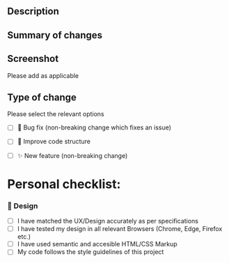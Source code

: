 ## Description 

## Summary of changes 

## Screenshot

Please add as applicable

## Type of change

Please select the relevant options

- [ ] :bug: Bug fix (non-breaking change which fixes an issue)
- [ ] :art: Improve code structure
- [ ] :sparkles: New feature (non-breaking change)


# Personal checklist:

### :art: Design
- [ ] I have matched the UX/Design accurately as per specifications
- [ ] I have tested my design in all relevant Browsers (Chrome, Edge, Firefox etc.)
- [ ] I have used semantic and accesible HTML/CSS Markup
- [ ] My code follows the style guidelines of this project
